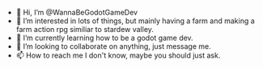 - 👋 Hi, I’m @WannaBeGodotGameDev
- 👀 I’m interested in lots of things, but mainly having a farm and making a farm action rpg similiar to stardew valley.
- 🌱 I’m currently learning how to be a godot game dev.
- 💞️ I’m looking to collaborate on anything, just message me.
- 📫 How to reach me I don't know, maybe you should just ask.

<!---
WannaBeGodotGameDev/WannaBeGodotGameDev is a ✨ special ✨ repository because its `README.md` (this file) appears on your GitHub profile.
You can click the Preview link to take a look at your changes.
--->
